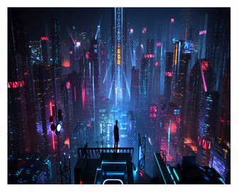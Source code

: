 <div align='center'>
  <img height=400 width=900 src='https://github.com/billxbf/billxbf/blob/main/arasaka_bkgd.jpg?raw=true' />
</div>
